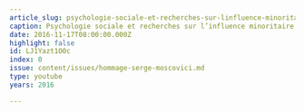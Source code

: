 ```yaml
---
article_slug: psychologie-sociale-et-recherches-sur-linfluence-minoritaire
caption: Psychologie sociale et recherches sur l’influence minoritaire
date: 2016-11-17T08:00:00.000Z
highlight: false
id: LJ1Yazt1O0c
index: 0
issue: content/issues/hommage-serge-moscovici.md
type: youtube
years: 2016

---
```

